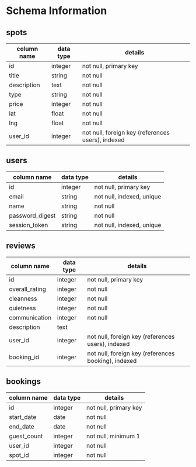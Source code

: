 # Schema Information

## spots
column name | data type | details
------------|-----------|-----------------------
id          | integer   | not null, primary key
title       | string    | not null
description | text      | not null
type        | string    | not null
price       | integer   | not null
lat         | float     | not null
lng         | float     | not null
user_id     | integer   | not null, foreign key (references users), indexed

## users
column name     | data type | details
----------------|-----------|-----------------------
id              | integer   | not null, primary key
email           | string    | not null, indexed, unique
name            | string    | not null
password_digest | string    | not null
session_token   | string    | not null, indexed, unique

## reviews
column name     | data type | details
----------------|-----------|-----------------------
id              | integer   | not null, primary key
overall_rating  | integer   | not null
cleanness       | integer   | not null
quietness       | integer   | not null
communication   | integer   | not null
description     | text      | 
user_id         | integer   | not null, foreign key (references users), indexed
booking_id      | integer   | not null, foreign key (references booking), indexed

## bookings
column name     | data type | details
----------------|-----------|-----------------------
id              | integer   | not null, primary key
start_date      | date      | not null
end_date        | date      | not null
guest_count     | integer   | not null, minimum 1
user_id         | integer   | not null
spot_id         | integer   | not null

